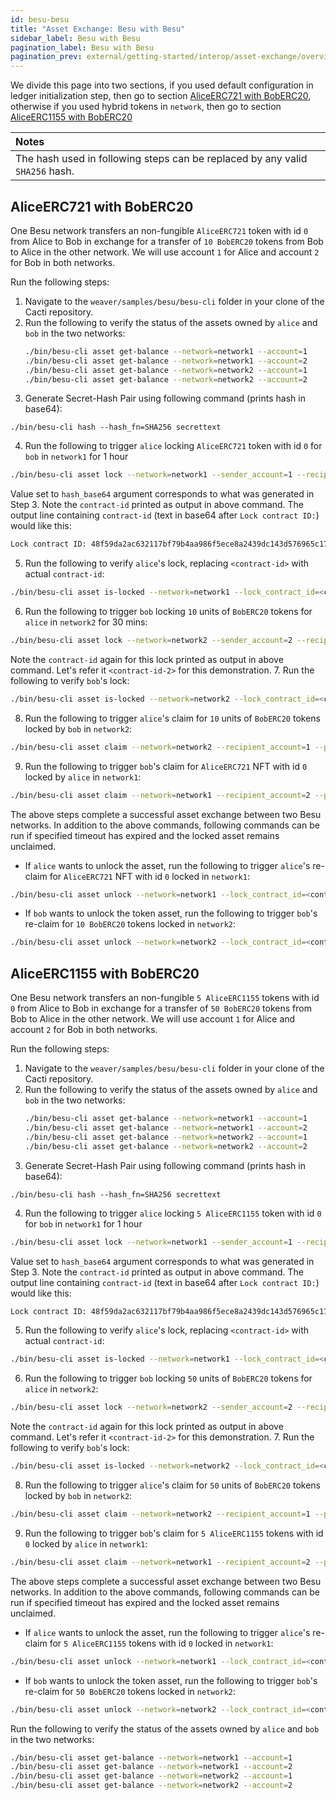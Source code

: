```yaml
---
id: besu-besu
title: "Asset Exchange: Besu with Besu"
sidebar_label: Besu with Besu
pagination_label: Besu with Besu
pagination_prev: external/getting-started/interop/asset-exchange/overview
---
```


We divide this page into two sections, if you used default configuration in ledger initialization step, then go to section [AliceERC721 with BobERC20](#aliceerc721-with-boberc20), otherwise if you used hybrid tokens in `network`, then go to section [AliceERC1155 with BobERC20](#aliceerc1155-with-boberc20)

| Notes |
|:------|
| The hash used in following steps can be replaced by any valid `SHA256` hash. |

## AliceERC721 with BobERC20

One Besu network transfers an non-fungible `AliceERC721` token with id `0` from Alice to Bob in exchange for a transfer of `10 BobERC20` tokens from Bob to Alice in the other network. We will use account `1` for Alice and account `2` for Bob in both networks.

Run the following steps:

1. Navigate to the `weaver/samples/besu/besu-cli` folder in your clone of the Cacti repository.
2. Run the following to verify the status of the assets owned by `alice` and `bob` in the two networks:
   ```bash
   ./bin/besu-cli asset get-balance --network=network1 --account=1
   ./bin/besu-cli asset get-balance --network=network1 --account=2
   ./bin/besu-cli asset get-balance --network=network2 --account=1
   ./bin/besu-cli asset get-balance --network=network2 --account=2
   ```
3. Generate Secret-Hash Pair using following command (prints hash in base64):
  ```
  ./bin/besu-cli hash --hash_fn=SHA256 secrettext
  ```
4. Run the following to trigger `alice` locking `AliceERC721` token with id `0` for `bob` in `network1` for 1 hour
  ```bash
  ./bin/besu-cli asset lock --network=network1 --sender_account=1 --recipient_account=2 --token_id=0 --asset_type=ERC721 --timeout=3600 --hash_base64=ivHErp1x4bJDKuRo6L5bApO/DdoyD/dG0mAZrzLZEIs=
  ```
  Value set to `hash_base64` argument corresponds to what was generated in Step 3. Note the `contract-id` printed as output in above command. The output line containing `contract-id` (text in base64 after `Lock contract ID:`) would like this:
  ```bash
  Lock contract ID: 48f59da2ac632117bf79b4aa986f5ece8a2439dc143d576965c17bc8275b0925
  ```
5. Run the following to verify `alice`'s lock, replacing `<contract-id>` with actual `contract-id`:
 ```bash
 ./bin/besu-cli asset is-locked --network=network1 --lock_contract_id=<contract-id>
 ```
6. Run the following to trigger `bob` locking `10` units of `BobERC20` tokens for `alice` in `network2` for 30 mins:
 ```bash
 ./bin/besu-cli asset lock --network=network2 --sender_account=2 --recipient_account=1 --amount=10 --timeout=1800 --hash_base64=ivHErp1x4bJDKuRo6L5bApO/DdoyD/dG0mAZrzLZEIs=
 ```
 Note the `contract-id` again for this lock printed as output in above command. Let's refer it `<contract-id-2>` for this demonstration.
7. Run the following to verify `bob`'s lock:
 ```bash
 ./bin/besu-cli asset is-locked --network=network2 --lock_contract_id=<contract-id-2>
 ```
8. Run the following to trigger `alice`'s claim for `10` units of `BobERC20` tokens locked by `bob` in `network2`:
 ```bash
 ./bin/besu-cli asset claim --network=network2 --recipient_account=1 --preimage=secrettext --lock_contract_id=<contract-id-2>
 ```
9. Run the following to trigger `bob`'s claim for `AliceERC721` NFT with id `0` locked by `alice` in `network1`:
 ```bash
 ./bin/besu-cli asset claim --network=network1 --recipient_account=2 --preimage=secrettext --token_id=0 --lock_contract_id=<contract-id>
 ```
 
The above steps complete a successful asset exchange between two Besu networks. 
In addition to the above commands, following commands can be run if specified timeout has expired and the locked asset remains unclaimed.

- If `alice` wants to unlock the asset, run the following to trigger `alice`'s re-claim for `AliceERC721` NFT with id `0` locked in `network1`:
 ```bash
 ./bin/besu-cli asset unlock --network=network1 --lock_contract_id=<contract-id> --sender_account=1 --token_id=0
 ```

- If `bob` wants to unlock the token asset, run the following to trigger `bob`'s re-claim for `10 BobERC20` tokens locked in `network2`:
 ```bash
 ./bin/besu-cli asset unlock --network=network2 --lock_contract_id=<contract-id-2> --sender_account=2
 ```
   
## AliceERC1155 with BobERC20

One Besu network transfers an non-fungible `5 AliceERC1155` tokens with id `0` from Alice to Bob in exchange for a transfer of `50 BobERC20` tokens from Bob to Alice in the other network. We will use account `1` for Alice and account `2` for Bob in both networks.

Run the following steps:

1. Navigate to the `weaver/samples/besu/besu-cli` folder in your clone of the Cacti repository.
2. Run the following to verify the status of the assets owned by `alice` and `bob` in the two networks:
   ```bash
   ./bin/besu-cli asset get-balance --network=network1 --account=1
   ./bin/besu-cli asset get-balance --network=network1 --account=2
   ./bin/besu-cli asset get-balance --network=network2 --account=1
   ./bin/besu-cli asset get-balance --network=network2 --account=2
   ```
3. Generate Secret-Hash Pair using following command (prints hash in base64):
  ```
  ./bin/besu-cli hash --hash_fn=SHA256 secrettext
  ```
4. Run the following to trigger `alice` locking `5 AliceERC1155` token with id `0` for `bob` in `network1` for 1 hour
  ```bash
  ./bin/besu-cli asset lock --network=network1 --sender_account=1 --recipient_account=2 --amount=5 --token_id=0 --asset_type=ERC1155 --timeout=3600 --hash_base64=ivHErp1x4bJDKuRo6L5bApO/DdoyD/dG0mAZrzLZEIs=
  ```
  Value set to `hash_base64` argument corresponds to what was generated in Step 3. Note the `contract-id` printed as output in above command. The output line containing `contract-id` (text in base64 after `Lock contract ID:`) would like this:
  ```bash
  Lock contract ID: 48f59da2ac632117bf79b4aa986f5ece8a2439dc143d576965c17bc8275b0925
  ```
5. Run the following to verify `alice`'s lock, replacing `<contract-id>` with actual `contract-id`:
 ```bash
 ./bin/besu-cli asset is-locked --network=network1 --lock_contract_id=<contract-id>
 ```
6. Run the following to trigger `bob` locking `50` units of `BobERC20` tokens for `alice` in `network2`:
 ```bash
 ./bin/besu-cli asset lock --network=network2 --sender_account=2 --recipient_account=1 --amount=50 --timeout=3600 --hash_base64=ivHErp1x4bJDKuRo6L5bApO/DdoyD/dG0mAZrzLZEIs=
 ```
 Note the `contract-id` again for this lock printed as output in above command. Let's refer it `<contract-id-2>` for this demonstration.
7. Run the following to verify `bob`'s lock:
 ```bash
 ./bin/besu-cli asset is-locked --network=network2 --lock_contract_id=<contract-id-2>
 ```
8. Run the following to trigger `alice`'s claim for `50` units of `BobERC20` tokens locked by `bob` in `network2`:
 ```bash
 ./bin/besu-cli asset claim --network=network2 --recipient_account=1 --preimage=secrettext --lock_contract_id=<contract-id-2>
 ```
9. Run the following to trigger `bob`'s claim for `5 AliceERC1155` tokens with id `0` locked by `alice` in `network1`:
 ```bash
 ./bin/besu-cli asset claim --network=network1 --recipient_account=2 --preimage=secrettext --token_id=0 --lock_contract_id=<contract-id>
 ```
 
The above steps complete a successful asset exchange between two Besu networks. 
In addition to the above commands, following commands can be run if specified timeout has expired and the locked asset remains unclaimed.

- If `alice` wants to unlock the asset, run the following to trigger `alice`'s re-claim for `5 AliceERC1155` tokens with id `0` locked in `network1`:
 ```bash
 ./bin/besu-cli asset unlock --network=network1 --lock_contract_id=<contract-id> --sender_account=1 --token_id=0
 ```

- If `bob` wants to unlock the token asset, run the following to trigger `bob`'s re-claim for `50 BobERC20` tokens locked in `network2`:
 ```bash
 ./bin/besu-cli asset unlock --network=network2 --lock_contract_id=<contract-id-2> --sender_account=2
 ```

Run the following to verify the status of the assets owned by `alice` and `bob` in the two networks:
```bash
./bin/besu-cli asset get-balance --network=network1 --account=1
./bin/besu-cli asset get-balance --network=network1 --account=2
./bin/besu-cli asset get-balance --network=network2 --account=1
./bin/besu-cli asset get-balance --network=network2 --account=2
```

